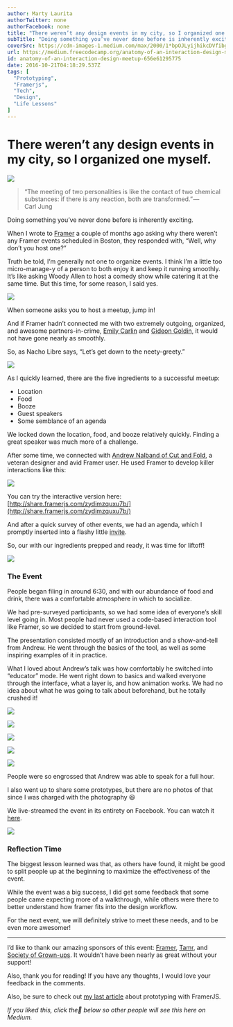 ```yaml
---
author: Marty Laurita
authorTwitter: none
authorFacebook: none
title: "There weren’t any design events in my city, so I organized one myself."
subTitle: "Doing something you’ve never done before is inherently exciting...."
coverSrc: https://cdn-images-1.medium.com/max/2000/1*bpOJLyijhikcDVfibgokhA.jpeg
url: https://medium.freecodecamp.org/anatomy-of-an-interaction-design-meetup-656e61295775
id: anatomy-of-an-interaction-design-meetup-656e61295775
date: 2016-10-21T04:18:29.537Z
tags: [
  "Prototyping",
  "Framerjs",
  "Tech",
  "Design",
  "Life Lessons"
]
---
```

# There weren’t any design events in my city, so I organized one myself.







![](https://cdn-images-1.medium.com/max/2000/1*bpOJLyijhikcDVfibgokhA.jpeg)







> “The meeting of two personalities is like the contact of two chemical substances: if there is any reaction, both are transformed.” — Carl Jung

Doing something you’ve never done before is inherently exciting.

When I wrote to [Framer](https://framerjs.com/) a couple of months ago asking why there weren’t any Framer events scheduled in Boston, they responded with, “Well, why don’t you host one?”

Truth be told, I’m generally not one to organize events. I think I’m a little too micro-manage-y of a person to both enjoy it and keep it running smoothly. It’s like asking Woody Allen to host a comedy show while catering it at the same time. But this time, for some reason, I said yes.



![](https://cdn-images-1.medium.com/max/1600/1*bTsyGjQz3wQt7vyBzCrQYA.jpeg)

When someone asks you to host a meetup, jump in!



And if Framer hadn’t connected me with two extremely outgoing, organized, and awesome partners-in-crime, [Emily Carlin](https://www.linkedin.com/in/emilychristinecarlin) and [Gideon Goldin](https://www.linkedin.com/in/gideon-goldin-2308b521), it would not have gone nearly as smoothly.

So, as Nacho Libre says, “Let’s get down to the neety-greety.”



![](https://cdn-images-1.medium.com/max/1600/1*Dpr8QRiZ1VlN_QDdxu2-jQ.gif)



As I quickly learned, there are the five ingredients to a successful meetup:

*   Location
*   Food
*   Booze
*   Guest speakers
*   Some semblance of an agenda

We locked down the location, food, and booze relatively quickly. Finding a great speaker was much more of a challenge.

After some time, we connected with [Andrew Nalband of Cut and Fold](http://www.cutandfold.co/), a veteran designer and avid Framer user. He used Framer to develop killer interactions like this:



![](https://cdn-images-1.medium.com/max/1600/1*JYFe2YHzZmbO1GFojvVI6g.gif)

You can try the interactive version here: [http://share.framerjs.com/zydimzquxu7b/](http://share.framerjs.com/zydimzquxu7b/)



And after a quick survey of other events, we had an agenda, which I promptly inserted into a flashy little [invite](https://nvite.com/BostonFramer/ac44).

So, our with our ingredients prepped and ready, it was time for liftoff!



![](https://cdn-images-1.medium.com/max/1600/1*riSTaIA2u4C2ROO7YCX4sQ.gif)



### The Event

People began filing in around 6:30, and with our abundance of food and drink, there was a comfortable atmosphere in which to socialize.

We had pre-surveyed participants, so we had some idea of everyone’s skill level going in. Most people had never used a code-based interaction tool like Framer, so we decided to start from ground-level.

The presentation consisted mostly of an introduction and a show-and-tell from Andrew. He went through the basics of the tool, as well as some inspiring examples of it in practice.

What I loved about Andrew’s talk was how comfortably he switched into “educator” mode. He went right down to basics and walked everyone through the interface, what a layer is, and how animation works. We had no idea about what he was going to talk about beforehand, but he totally crushed it!







![](https://cdn-images-1.medium.com/max/2000/1*8CKS1q5JsaHvVOl1GFc-qg.jpeg)





![](https://cdn-images-1.medium.com/max/2000/1*rW1t3U8dKSo4TuZdOlHQjw.jpeg)





![](https://cdn-images-1.medium.com/max/2000/1*Kso11XFH8sCKz8ByAWQiqg.jpeg)





![](https://cdn-images-1.medium.com/max/2000/1*Juy0HJYA317UgKN5dLP6tQ.jpeg)





![](https://cdn-images-1.medium.com/max/2000/1*Gw7kiLwJMRpzx3rOnUrUjA.jpeg)







People were so engrossed that Andrew was able to speak for a full hour.

I also went up to share some prototypes, but there are no photos of that since I was charged with the photography 😃

We live-streamed the event in its entirety on Facebook. You can watch it [here](https://www.facebook.com/groups/framerjs/search/?query=marty%20laurita).



![](https://cdn-images-1.medium.com/max/1600/1*bXlZxwU1TJT5GXuGjrxoHw.gif)



### Reflection Time

The biggest lesson learned was that, as others have found, it might be good to split people up at the beginning to maximize the effectiveness of the event.

While the event was a big success, I did get some feedback that some people came expecting more of a walkthrough, while others were there to better understand how framer fits into the design workflow.

For the next event, we will definitely strive to meet these needs, and to be even more awesomer!











* * *







I’d like to thank our amazing sponsors of this event: [Framer](http://framerjs.com), [Tamr](http://www.tamr.com/), and [Society of Grown-ups](https://www.societyofgrownups.com/). It wouldn’t have been nearly as great without your support!

Also, thank you for reading! If you have any thoughts, I would love your feedback in the comments.

Also, be sure to check out [my last article](https://medium.freecodecamp.com/i-tried-framer-and-i-loved-it-part-2-31fdef35a1e2#.m0nm5t2j7) about prototyping with FramerJS.

_If you liked this, click the💚 below so other people will see this here on Medium._








